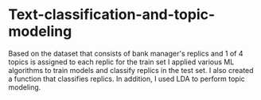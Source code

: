 # Text-classification-and-topic-modeling
Based on the dataset that consists of bank manager's replics and 1 of 4 topics is assigned to each replic for the train set I applied various ML algorithms to train models and classify replics in the test set. I also created a function that classifies replics. In addition, I used LDA to perform topic modeling.

